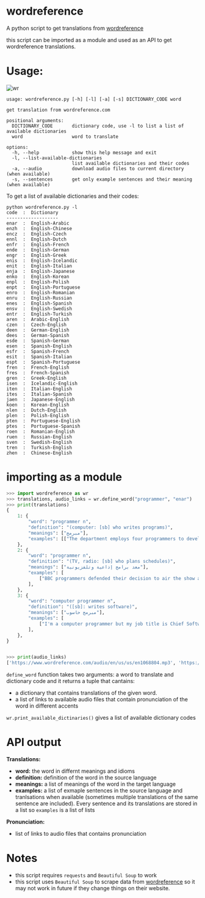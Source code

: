 # wordreference
A python script to get translations from [wordreference](https://www.wordreference.com)

this script can be imported as a module and used as an API to get wordreference translations.

# Usage:

![wr](https://user-images.githubusercontent.com/109042485/182707300-8b9170aa-c602-47cc-98ff-a5ca0b0aa260.png)

```
usage: wordreference.py [-h] [-l] [-a] [-s] DICTIONARY_CODE word

get translation from wordreference.com

positional arguments:
  DICTIONARY_CODE       dictionary code, use -l to list a list of available dictionaries
  word                  word to translate

options:
  -h, --help            show this help message and exit
  -l, --list-available-dictionaries
                        list available dictionaries and their codes
  -a, --audio           download audio files to current directory (when available)
  -s, --sentences       get only example sentences and their meaning (when available)
```

To get a list of available dictionaries and their codes:
```
python wordreference.py -l
code  :  Dictionary
-------------------
enar  :  English-Arabic
enzh  :  English-Chinese
encz  :  English-Czech
ennl  :  English-Dutch
enfr  :  English-French
ende  :  English-German
engr  :  English-Greek
enis  :  English-Icelandic
enit  :  English-Italian
enja  :  English-Japanese
enko  :  English-Korean
enpl  :  English-Polish
enpt  :  English-Portuguese
enro  :  English-Romanian
enru  :  English-Russian
enes  :  English-Spanish
ensv  :  English-Swedish
entr  :  English-Turkish
aren  :  Arabic-English
czen  :  Czech-English
deen  :  German-English
dees  :  German-Spanish
esde  :  Spanish-German
esen  :  Spanish-English
esfr  :  Spanish-French
esit  :  Spanish-Italian
espt  :  Spanish-Portuguese
fren  :  French-English
fres  :  French-Spanish
gren  :  Greek-English
isen  :  Icelandic-English
iten  :  Italian-English
ites  :  Italian-Spanish
jaen  :  Japanese-English
koen  :  Korean-English
nlen  :  Dutch-English
plen  :  Polish-English
pten  :  Portuguese-English
ptes  :  Portuguese-Spanish
roen  :  Romanian-English
ruen  :  Russian-English
sven  :  Swedish-English
tren  :  Turkish-English
zhen  :  Chinese-English
```

# importing as a module
```python
>>> import wordreference as wr
>>> translations, audio_links = wr.define_word("programmer", "enar")
>>> print(translations)
{
    1: {
        "word": "programmer n",
        "definition": "(computer: [sb] who writes programs)",
        "meanings": ["مبرمج"],
        "examples": [["The department employs four programmers to develop products."]],
    },
    2: {
        "word": "programmer n",
        "definition": "(TV, radio: [sb] who plans schedules)",
        "meanings": ["معد برامج إذاعية وتلفزيونية"],
        "examples": [
            ["BBC programmers defended their decision to air the show at 8pm."]
        ],
    },
    3: {
        "word": "computer programmer n",
        "definition": "([sb]: writes software)",
        "meanings": ["مبرمج حاسوب"],
        "examples": [
            ["I'm a computer programmer but my job title is Chief Software Developer."]
        ],
    },
}


>>> print(audio_links)
['https://www.wordreference.com/audio/en/us/us/en1068804.mp3', 'https://www.wordreference.com/audio/en/uk/general/en1068804.mp3', 'https://www.wordreference.com/audio/en/uk/rp/en1068804.mp3', 'https://www.wordreference.com/audio/en/uk/Yorkshire/en1068804-55.mp3', 'https://www.wordreference.com/audio/en/Irish/en1068804.mp3', 'https://www.wordreference.com/audio/en/scot/en1068804.mp3', 'https://www.wordreference.com/audio/en/us/south/en1068804.mp3', 'https://www.wordreference.com/audio/en/Australian/en1068804.mp3', 'https://www.wordreference.com/audio/en/Jamaica/en1068804.mp3']
```
`define_word` function takes two arguments: a word to translate and dictionary code and it returns a tuple that cantains:
- a dictionary that contains translations of the given word.
- a list of links to available audio files that contain pronunciation of the word in different accents

`wr.print_available_dictinaries()` gives a list of available dictionary codes

# API output
**Translations:**
- **word:** the word in differnt meanings and idioms
- **definition:** definition of the word in the source language
- **meanings:** a list of meanings of the word in the target language
- **examples:** a list of exmaple sentences in the source language and tranlsations when available (sometimes multiple translations of the same sentence are included). Every sentence and its translations are stored in a list so `examples` is a list of lists

**Pronunciation:**
- list of links to audio files that contains pronunciation
# Notes
- this script requires `requests` and `Beautiful Soup` to work
- this script uses `Beautiful Soup` to scrape data from [wordreference](https://www.wordreference.com) so it may not work in future if they change things on their website.
